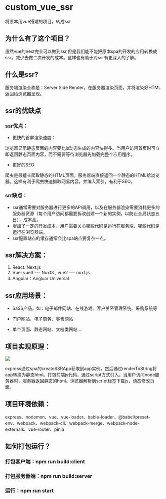 # custom_vue_ssr
将原本用vue搭建的项目，转成ssr

## 为什么有了这个项目？

虽然vue的next完全可以做到ssr,但是我们能不能把原本spa的开发的应用转换成ssr。减少去做二次开发的成本。这样也有助于对ssr有更深入的了解。

## 什么是ssr?

服务端渲染全称是：Server Side Render，在服务器渲染页面，并将渲染好HTML返回给浏览器呈现。

## ssr的优缺点

### ssr优点：

- 更快的首屏渲染速度：

浏览器显示静态页面的内容要比js动态生成的内容快得多。当用户访问首页时可立即返回静态页面内容，而不需要等待浏览器先加载完整个应用程序。

- 更好的SEO:

爬虫是最擅长爬取静态的HTML页面，服务器端直接返回一个静态的HTML给浏览器。这样有利于爬虫快速抓取网易内容，并编入索引，有利于SEO。

### srr缺点：

- ssr通常需要对服务器进行更多的API调用，以及在服务器渲染需要消耗更多的服务器资源（每个用户访问都需要拆改创建一个新的实例，以防止全局状态五日），成本高。
- 增加了一定的开发成本，用户需要关心哪些代码是运行在服务端，哪些代码是运行在浏览器端。
- ssr配置站点的缓存通常会比spa站点要复杂一点。

## ssr解决方案：

1. React: Next.js
2. Vue: vue3 --- Nuxt3 , vue2 --- nuxt.js
3. Angular：Angluar Universal

## ssr应用场景：

- SaSS产品，如：电子邮件网站、在线游戏、客户关系管理系统、采购系统等
- 门户网站、电子商务、零售网站

- 单个页面、静态网站、文档类网站...

## 项目实现原理：

![](E:\leadingend\练习node\custom_vue_ssr\ssr.png)

express通过spa的createSSRApp获取到app实例，然后通过renderToString将app转换为静态html。打包前端js代码，通过script方式引入。当用户访问node服务器时，服务器返回静态的html。浏览器解析到script标签下载js，动态修改页面。

## 项目环境依赖：

express、nodemon、vue、vue-loader、bable-loader、@babel/preset-env、webpack、webpack-cli、webpack-merge、webpack-node-externals、vue-router、pinia

## 如何打包运行？

### 打包客户端：npm run build:client

### 打包服务器端：npm run build:server

### 运行：npm run start
